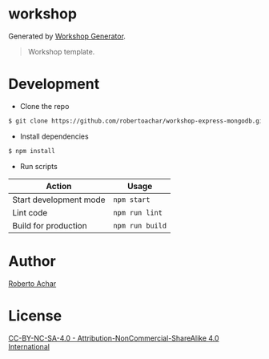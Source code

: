 # workshop

Generated by [Workshop Generator](https://github.com/robertoachar/generator-workshop).

> Workshop template.

# Development

- Clone the repo

```bash
$ git clone https://github.com/robertoachar/workshop-express-mongodb.git
```

- Install dependencies

```bash
$ npm install
```

- Run scripts

| Action                 | Usage           |
| ---------------------- | --------------- |
| Start development mode | `npm start`     |
| Lint code              | `npm run lint`  |
| Build for production   | `npm run build` |

# Author

[Roberto Achar](https://twitter.com/robertoachar)

# License

[CC-BY-NC-SA-4.0 - Attribution-NonCommercial-ShareAlike 4.0 International](https://creativecommons.org/licenses/by-nc-sa/4.0/)

